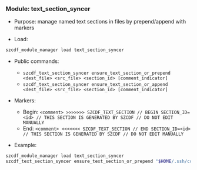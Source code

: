 ### Module: text_section_syncer

- Purpose: manage named text sections in files by prepend/append with markers

- Load:
```bash
szcdf_module_manager load text_section_syncer
```

- Public commands:
  - `szcdf_text_section_syncer ensure_text_section_or_prepend <dest_file> <src_file> <section_id> [comment_indicator]`
  - `szcdf_text_section_syncer ensure_text_section_or_append <dest_file> <src_file> <section_id> [comment_indicator]`

- Markers:
  - Begin: `<comment> >>>>>>> SZCDF_TEXT_SECTION // BEGIN SECTION_ID=<id> // THIS SECTION IS GENERATED BY SZCDF // DO NOT EDIT MANUALLY`
  - End: `<comment> <<<<<<< SZCDF_TEXT_SECTION // END SECTION_ID=<id> // THIS SECTION IS GENERATED BY SZCDF // DO NOT EDIT MANUALLY`

- Example:
```bash
szcdf_module_manager load text_section_syncer
szcdf_text_section_syncer ensure_text_section_or_prepend "$HOME/.ssh/config" "$SZCDF_G__ROOT_DIR/data/mail_zhaostephen_com.github.sshconfig" SSHCONFIG_GITHUB
```